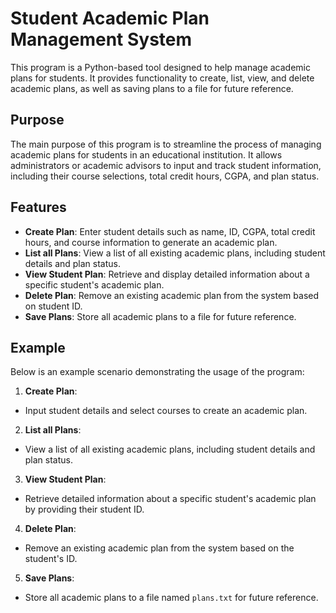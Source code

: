 # Student Academic Plan Management System

This program is a Python-based tool designed to help manage academic plans for students. It provides functionality to create, list, view, and delete academic plans, as well as saving plans to a file for future reference.

## Purpose

The main purpose of this program is to streamline the process of managing academic plans for students in an educational institution. It allows administrators or academic advisors to input and track student information, including their course selections, total credit hours, CGPA, and plan status.

## Features

- **Create Plan**: Enter student details such as name, ID, CGPA, total credit hours, and course information to generate an academic plan.
- **List all Plans**: View a list of all existing academic plans, including student details and plan status.
- **View Student Plan**: Retrieve and display detailed information about a specific student's academic plan.
- **Delete Plan**: Remove an existing academic plan from the system based on student ID.
- **Save Plans**: Store all academic plans to a file for future reference.

## Example

Below is an example scenario demonstrating the usage of the program:

1. **Create Plan**:
- Input student details and select courses to create an academic plan.

2. **List all Plans**:
- View a list of all existing academic plans, including student details and plan status.

3. **View Student Plan**:
- Retrieve detailed information about a specific student's academic plan by providing their student ID.

4. **Delete Plan**:
- Remove an existing academic plan from the system based on the student's ID.

5. **Save Plans**:
- Store all academic plans to a file named `plans.txt` for future reference.
